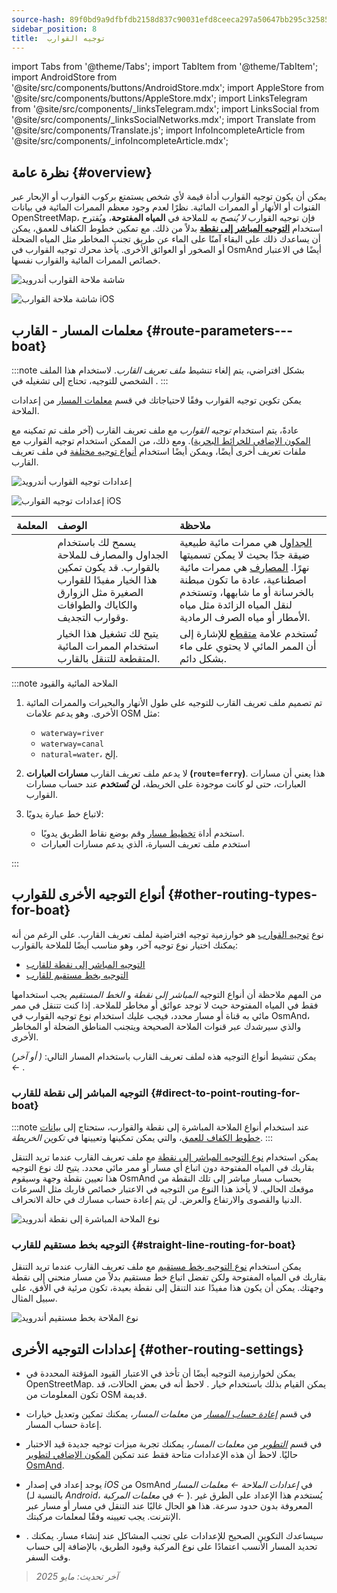 ```yaml
---
source-hash: 89f0bd9a9dfbfdb2158d837c90031efd8ceeca297a50647bb295c32585e91830
sidebar_position: 8
title:  توجيه القوارب
---
```

import Tabs from '@theme/Tabs';
import TabItem from '@theme/TabItem';
import AndroidStore from '@site/src/components/buttons/AndroidStore.mdx';
import AppleStore from '@site/src/components/buttons/AppleStore.mdx';
import LinksTelegram from '@site/src/components/_linksTelegram.mdx';
import LinksSocial from '@site/src/components/_linksSocialNetworks.mdx';
import Translate from '@site/src/components/Translate.js';
import InfoIncompleteArticle from '@site/src/components/_infoIncompleteArticle.mdx';



## نظرة عامة {#overview}

يمكن أن يكون توجيه القوارب أداة قيمة لأي شخص يستمتع بركوب القوارب أو الإبحار عبر القنوات أو الأنهار أو الممرات المائية. نظرًا لعدم وجود معظم الممرات المائية في بيانات OpenStreetMap، فإن توجيه القوارب *لا يُنصح به* للملاحة في **المياه المفتوحة**، ويُقترح استخدام **[التوجيه المباشر إلى نقطة](#direct-to-point-routing-for-boat)** بدلاً من ذلك. مع تمكين خطوط الكفاف للعمق، يمكن أن يساعدك ذلك على البقاء آمنًا على الماء عن طريق تجنب المخاطر مثل المياه الضحلة أو الصخور أو العوائق الأخرى. يأخذ محرك توجيه القوارب في OsmAnd أيضًا في الاعتبار خصائص الممرات المائية والقوارب نفسها.

<Tabs groupId="operating-systems" queryString="current-os">

<TabItem value="android" label="أندرويد">

![شاشة ملاحة القوارب أندرويد](@site/static/img/navigation/boat/boat_navigation_android.png)

</TabItem>

<TabItem value="ios" label="iOS">

![شاشة ملاحة القوارب iOS](@site/static/img/navigation/boat/boat_navigation_ios.png)

</TabItem>

</Tabs>

## معلمات المسار - القارب {#route-parameters---boat}

:::note
بشكل افتراضي، يتم إلغاء تنشيط *ملف تعريف القارب*. لاستخدام هذا الملف الشخصي للتوجيه، تحتاج إلى تشغيله في *<Translate android="true" ids="shared_string_menu,shared_string_settings,application_profiles"/>*.
:::

يمكن تكوين توجيه القوارب وفقًا لاحتياجاتك في قسم [معلمات المسار](../../navigation/guidance/navigation-settings.md#route-parameters) من إعدادات الملاحة.

عادةً، يتم استخدام *توجيه القوارب* مع ملف تعريف القارب (آخر ملف تم تمكينه مع [المكون الإضافي للخرائط البحرية](../../plugins/nautical-charts.md)). ومع ذلك، من الممكن استخدام توجيه القوارب مع ملفات تعريف أخرى أيضًا، ويمكن أيضًا استخدام [أنواع توجيه مختلفة](#other-routing-types-for-boat) في ملف تعريف القارب.

<Tabs groupId="operating-systems" queryString="current-os">

<TabItem value="android" label="أندرويد">

![إعدادات توجيه القوارب أندرويد](@site/static/img/navigation/routing/boat_routing_andr.png)

</TabItem>

<TabItem value="ios" label="iOS">

![إعدادات توجيه القوارب iOS](@site/static/img/navigation/routing/boat_routing_ios.png)

</TabItem>

</Tabs>

| المعلمة | الوصف | ملاحظة |
|:------------|:---------------|:---------------|
| *<Translate android="true" ids="routing_attr_allow_streams_name"/>* | يسمح لك باستخدام الجداول والمصارف للملاحة بالقوارب. قد يكون تمكين هذا الخيار مفيدًا للقوارب الصغيرة مثل الزوارق والكاياك والطوافات وقوارب التجديف. | [الجداول](https://wiki.openstreetmap.org/wiki/Tag:waterway%3Dstream) هي ممرات مائية طبيعية ضيقة جدًا بحيث لا يمكن تسميتها نهرًا. [المصارف](https://wiki.openstreetmap.org/wiki/Tag:waterway%3Ddrain) هي ممرات مائية اصطناعية، عادة ما تكون مبطنة بالخرسانة أو ما شابهها، وتستخدم لنقل المياه الزائدة مثل مياه الأمطار أو مياه الصرف الرمادية. |
| *<Translate android="true" ids="routing_attr_allow_intermittent_name"/>* | يتيح لك تشغيل هذا الخيار استخدام الممرات المائية المتقطعة للتنقل بالقارب. | تُستخدم علامة [متقطع](https://wiki.openstreetmap.org/wiki/Key:intermittent) للإشارة إلى أن الممر المائي لا يحتوي على ماء بشكل دائم. |

:::note الملاحة المائية والقيود

1. تم تصميم ملف تعريف القارب للتوجيه على طول الأنهار والبحيرات والممرات المائية الأخرى. وهو يدعم علامات OSM مثل:
    - `waterway=river`
    - `waterway=canal`
    - `natural=water`، إلخ.

2. لا يدعم ملف تعريف القارب **مسارات العبارات (`route=ferry`)**. هذا يعني أن مسارات العبارات، حتى لو كانت موجودة على الخريطة، **لن تُستخدم** عند حساب مسارات القوارب.

3. لاتباع خط عبارة يدويًا:

    - استخدم أداة [تخطيط مسار](../../plan-route/create-route.md) وقم بوضع نقاط الطريق يدويًا.
    - استخدم ملف تعريف السيارة، الذي يدعم مسارات العبارات

:::

## أنواع التوجيه الأخرى للقوارب {#other-routing-types-for-boat}

نوع [توجيه القوارب](#route-parameters---boat) هو خوارزمية توجيه افتراضية لملف تعريف القارب. على الرغم من أنه يمكنك اختيار نوع توجيه آخر، وهو مناسب أيضًا للملاحة بالقوارب:

- [التوجيه المباشر إلى نقطة للقارب](./boat-navigation.md#direct-to-point-routing-for-boat)
- [التوجيه بخط مستقيم للقارب](./boat-navigation.md#straight-line-routing-for-boat)

من المهم ملاحظة أن أنواع التوجيه *المباشر إلى نقطة* و *الخط المستقيم* يجب استخدامها فقط في المياه المفتوحة حيث لا توجد عوائق أو مخاطر للملاحة. إذا كنت تتنقل في ممر مائي به قناة أو مسار محدد، فيجب عليك استخدام نوع توجيه القوارب في OsmAnd، والذي سيرشدك عبر قنوات الملاحة الصحيحة ويتجنب المناطق الضحلة أو المخاطر الأخرى.

يمكن تنشيط أنواع التوجيه هذه لملف تعريف القارب باستخدام المسار التالي: *<Translate android="true" ids="shared_string_menu,shared_string_settings,configure_profile"/> (<Translate android="true" ids="app_mode_boat"/> أو آخر) ← <Translate android="true" ids="routing_settings_2,nav_type_hint"/>*.

### التوجيه المباشر إلى نقطة للقارب {#direct-to-point-routing-for-boat}

:::note
عند استخدام أنواع الملاحة المباشرة إلى نقطة والقوارب، ستحتاج إلى [بيانات خطوط الكفاف للعمق](../../plugins/nautical-charts.md#nautical-map-style)، والتي يمكن تمكينها وتعيينها في *تكوين الخريطة*.
:::

يمكن استخدام [نوع التوجيه المباشر إلى نقطة](./direct-to-point-routing.md) مع ملف تعريف القارب عندما تريد التنقل بقاربك في المياه المفتوحة دون اتباع أي مسار أو ممر مائي محدد. يتيح لك نوع التوجيه هذا تعيين نقطة وجهة وسيقوم OsmAnd بحساب مسار مباشر إلى تلك النقطة من موقعك الحالي. لا يأخذ هذا النوع من التوجيه في الاعتبار خصائص قاربك مثل السرعات الدنيا والقصوى والارتفاع والعرض. لن يتم إعادة حساب مسارك في حالة الانحراف.

![نوع الملاحة المباشرة إلى نقطة أندرويد](@site/static/img/navigation/boat/direct_navigation_type_android.png)

### التوجيه بخط مستقيم للقارب {#straight-line-routing-for-boat}

يمكن استخدام [نوع التوجيه بخط مستقيم](./straight-line-routing) مع ملف تعريف القارب عندما تريد التنقل بقاربك في المياه المفتوحة ولكن تفضل اتباع خط مستقيم بدلاً من مسار منحني إلى نقطة وجهتك. يمكن أن يكون هذا مفيدًا عند التنقل إلى نقطة بعيدة، تكون مرئية في الأفق، على سبيل المثال.

![نوع الملاحة بخط مستقيم أندرويد](@site/static/img/navigation/boat/straight_navigation_type_android.png)

## إعدادات التوجيه الأخرى {#other-routing-settings}

- يمكن لخوارزمية التوجيه أيضًا أن تأخذ في الاعتبار القيود المؤقتة المحددة في OpenStreetMap. يمكن القيام بذلك باستخدام خيار *[<Translate android="true" ids="temporary_conditional_routing"/>](../routing/osmand-routing.md#consider-temporary-limitations)*. لاحظ أنه في بعض الحالات، قد تكون المعلومات من OSM قديمة.

- في قسم [*إعادة حساب المسار*](../../navigation/guidance/navigation-settings.md#recalculate-route) من *معلمات المسار*، يمكنك تمكين وتعديل خيارات إعادة حساب المسار.

- في قسم [*التطوير*](../guidance/navigation-settings.md#development-settings) من *معلمات المسار*، يمكنك تجربة ميزات توجيه جديدة قيد الاختبار حاليًا. لاحظ أن هذه الإعدادات متاحة فقط عند تمكين [المكون الإضافي لتطوير OsmAnd](../../plugins/development.md).

- يوجد إعداد *[<Translate ios="true" ids="road_speeds"/>](../guidance/navigation-settings.md#road-speeds)* في إصدار *iOS* من OsmAnd في *إعدادات الملاحة ← معلمات المسار* (بالنسبة لـ *Android*، في *معلمات المركبة ← [<Translate android="true" ids="default_speed_setting_title"/>](../guidance/navigation-settings.md#default-speed--road-speeds)*). يُستخدم هذا الإعداد على الطرق غير المعروفة بدون حدود سرعة. هذا هو الحال غالبًا عند التنقل في مسار أو مسار عبر الإنترنت. يجب تعيينه وفقًا لمعلمات مركبتك.

- *[<Translate ios="true" ids="vehicle_parameters"/>](../guidance/navigation-settings.md#vehicle-parameters)*. سيساعدك التكوين الصحيح للإعدادات على تجنب المشاكل عند إنشاء مسار. يمكنك تحديد المسار الأنسب اعتمادًا على نوع المركبة وقيود الطريق، بالإضافة إلى حساب وقت السفر.

> *آخر تحديث: مايو 2025*